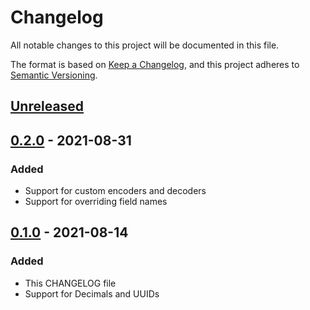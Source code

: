 # Changelog
All notable changes to this project will be documented in this file.

The format is based on [Keep a Changelog](https://keepachangelog.com/en/1.0.0/),
and this project adheres to [Semantic Versioning](https://semver.org/spec/v2.0.0.html).

## [Unreleased]

## [0.2.0] - 2021-08-31
### Added
- Support for custom encoders and decoders
- Support for overriding field names

## [0.1.0] - 2021-08-14
### Added
- This CHANGELOG file
- Support for Decimals and UUIDs

[Unreleased]: https://github.com/cakemanny/fastclasses-json/compare/v0.2.0...HEAD
[0.2.0]: https://github.com/cakemanny/fastclasses-json/compare/v0.1.0...v0.2.0
[0.1.0]: https://github.com/cakemanny/fastclasses-json/releases/tag/v0.1.0
